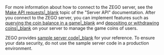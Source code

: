 For more information about how to connect to the ZEGO server, see the [Make API requests\|_blank](!Making_API_Requests) topic of the "Server API" documentation. After you connect to the ZEGO server, you can implement features such as [querying the coin balance in a game\|_blank](!ZegoMiniGameEngine-DescribeUserCurrency) and [depositing or withdrawing coins\|_blank](!ZegoMiniGameEngine-ExchangeUserCurrency) on your server to manage the game coins of users.

ZEGO provides [sample server code\|_blank](!ZegoMiniGameEngine-download) for your reference. To ensure your data security, do not use the sample server code in a production environment.



